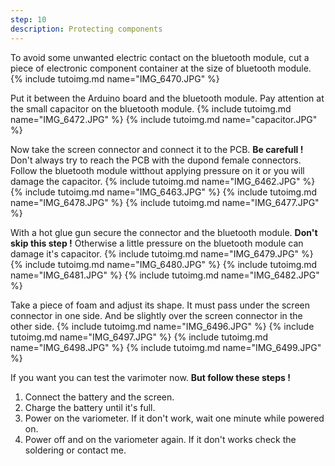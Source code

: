 ```yaml
---
step: 10
description: Protecting components
---
```


To avoid some unwanted electric contact on the bluetooth module, cut a piece of electronic component container at the size of bluetooth module.
{% include tutoimg.md name="IMG_6470.JPG" %}

Put it between the Arduino board and the bluetooth module. Pay attention at the small capacitor on the bluetooth module.
{% include tutoimg.md name="IMG_6472.JPG" %}
{% include tutoimg.md name="capacitor.JPG" %}

Now take the screen connector and connect it to the PCB. **Be carefull !** Don't always try to reach the PCB with the dupond female connectors. Follow the bluetooth module witthout applying pressure on it or you will damage the capacitor.
{% include tutoimg.md name="IMG_6462.JPG" %}
{% include tutoimg.md name="IMG_6463.JPG" %}
{% include tutoimg.md name="IMG_6478.JPG" %}
{% include tutoimg.md name="IMG_6477.JPG" %}

With a hot glue gun secure the connector and the bluetooth module. **Don't skip this step !** Otherwise a little pressure on the bluetooth module can damage it's capacitor.
{% include tutoimg.md name="IMG_6479.JPG" %}
{% include tutoimg.md name="IMG_6480.JPG" %}
{% include tutoimg.md name="IMG_6481.JPG" %}
{% include tutoimg.md name="IMG_6482.JPG" %}

Take a piece of foam and adjust its shape. It must pass under the screen connector in one side. And be slightly over the screen connector in the other side.
{% include tutoimg.md name="IMG_6496.JPG" %}
{% include tutoimg.md name="IMG_6497.JPG" %}
{% include tutoimg.md name="IMG_6498.JPG" %}
{% include tutoimg.md name="IMG_6499.JPG" %}

If you want you can test the varimoter now. **But follow these steps !**
1. Connect the battery and the screen.
2. Charge the battery until it's full.
3. Power on the variometer. If it don't work, wait one minute while powered on.
4. Power off and on the variometer again. If it don't works check the soldering or contact me.

